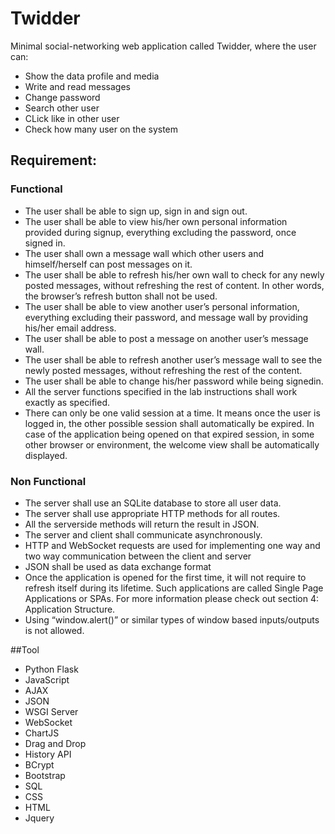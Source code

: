 # Twidder
Minimal social-networking web application called Twidder, where the user can:
  * Show the data profile and media 
  * Write and read messages
  * Change password
  * Search other user 
  * CLick like in other user
  * Check how many user on the system


## Requirement:
### Functional
  * The user shall be able to sign up, sign in and sign out.
  * The user shall be able to view his/her own personal information provided during sign­up,
everything excluding the password, once signed in.
  * The user shall own a message wall which other users and himself/herself can post messages on
it.
  * The user shall be able to refresh his/her own wall to check for any newly posted messages,
without refreshing the rest of content. In other words, the browser’s refresh button shall not be
used.
  * The user shall be able to view another user’s personal information, everything excluding their
password, and message wall by providing his/her email address.
  * The user shall be able to post a message on another user’s message wall.
  * The user shall be able to refresh another user’s message wall to see the newly posted messages,
without refreshing the rest of the content.
  * The user shall be able to change his/her password while being signed­in.
  * All the server functions specified in the lab instructions shall work exactly as specified.
  * There can only be one valid session at a time. It means once the user is logged in, the other
possible session shall automatically be expired. In case of the application being opened on that
expired session, in some other browser or environment, the welcome view shall be
automatically displayed.


### Non Functional
  * The server shall use an SQLite database to store all user data.
  * The server shall use appropriate HTTP methods for all routes.
  * All the server­side methods will return the result in JSON.
  * The server and client shall communicate asynchronously.
  * HTTP and WebSocket requests are used for implementing one way and two way communication between the client and server
  * JSON shall be used as data exchange format
  * Once the application is opened for the first time, it will not require to refresh itself during its
lifetime. Such applications are called Single Page Applications or SPAs. For more information
please check out section 4: Application Structure.
  * Using “window.alert()” or similar types of window based inputs/outputs is not allowed.

##Tool
  * Python Flask
  * JavaScript
  * AJAX
  * JSON
  * WSGI Server
  * WebSocket
  * ChartJS
  * Drag and Drop
  * History API 
  * BCrypt
  * Bootstrap
  * SQL
  * CSS
  * HTML
  * Jquery

